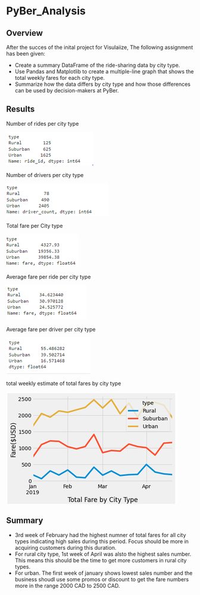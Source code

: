 # PyBer_Analysis

## Overview
After the succes of the inital project for Visulaiize, The following assignment has been given:
* Create a summary DataFrame of the ride-sharing data by city type.
* Use Pandas and Matplotlib to create a multiple-line graph that shows the total weekly fares for each city type. 
* Summarize how the data differs by city type and how those differences can be used by decision-makers at PyBer.

## Results

Number of rides per city type

![image](ride_count.PNG)

Number of drivers per city type

![image](total_driver.PNG)

Total fare per City type

![image](Total_fare.PNG)

Average fare per ride per city type

![image](average_fare_per_ride.PNG)

Average fare per driver per city type

![image](Average_fare_per_driver.PNG)

total weekly estimate of total fares by city type

![image](Graph_01.PNG)

## Summary

* 3rd week of February had the highest numner of total fares for all city types indicating high sales during this period. Focus should be more in acquiring customers during this duration.
* For rural city type, 1st week of April was alsto the highest sales number. This means this should be the time to get more customers in rural city types.
* For urban. The first week of january shows lowest sales number and the business shoudl use some promos or discount to get the fare numbers more in the range 2000 CAD to 2500 CAD. 
